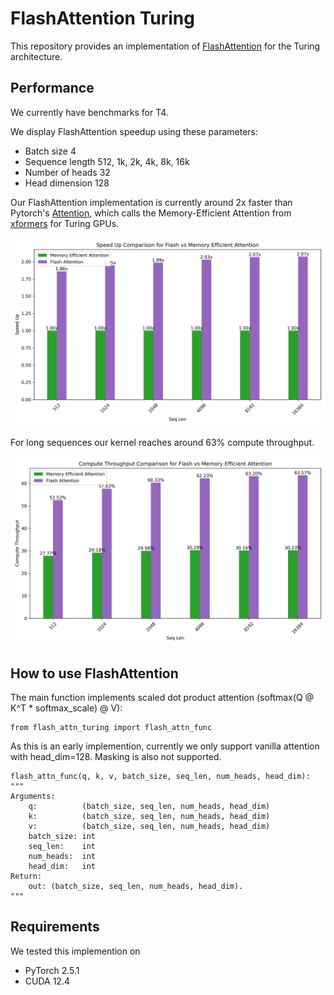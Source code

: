 # FlashAttention Turing

This repository provides an implementation of [FlashAttention](https://github.com/Dao-AILab/flash-attention) for the Turing architecture. 

## Performance

We currently have benchmarks for T4.

We display FlashAttention speedup using these parameters:

 - Batch size 4
 - Sequence length 512, 1k, 2k, 4k, 8k, 16k
 - Number of heads 32
 - Head dimension 128

Our FlashAttention implementation is currently around 2x faster than Pytorch's [Attention](https://pytorch.org/docs/stable/generated/torch.nn.functional.scaled_dot_product_attention.html), which calls the Memory-Efficient Attention from [xformers](https://github.com/facebookresearch/xformers) for Turing GPUs. 

![Speed_Up.png](utils/Speed_Up.png)

For long sequences our kernel reaches around 63% compute throughput.

![Compute_Throughput.png](utils/Compute_Throughput.png)

## How to use FlashAttention
The main function implements scaled dot product attention (softmax(Q @ K^T * softmax_scale) @ V):

```
from flash_attn_turing import flash_attn_func
```
As this is an early implemention, currently we only support vanilla attention with head_dim=128. Masking is also not supported.
```
flash_attn_func(q, k, v, batch_size, seq_len, num_heads, head_dim):
"""
Arguments:
    q:          (batch_size, seq_len, num_heads, head_dim)
    k:          (batch_size, seq_len, num_heads, head_dim)
    v:          (batch_size, seq_len, num_heads, head_dim)
    batch_size: int
    seq_len:    int
    num_heads:  int
    head_dim:   int
Return:
    out: (batch_size, seq_len, num_heads, head_dim).
"""
```




## Requirements
We tested this implemention on 
- PyTorch 2.5.1
- CUDA 12.4


